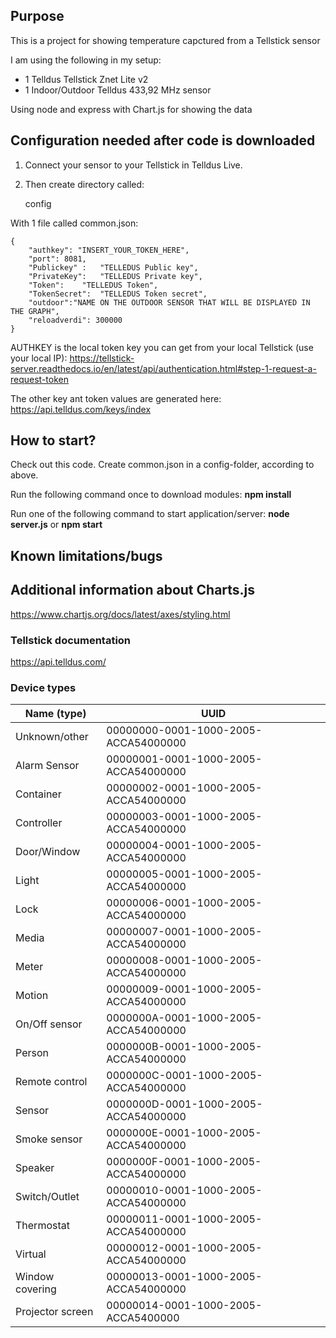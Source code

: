 
## Purpose
This is a project for showing temperature capctured from a Tellstick sensor

I am using the following in my setup:
- 1 Telldus Tellstick Znet Lite v2
- 1 Indoor/Outdoor Telldus 433,92 MHz sensor

Using node and express with Chart.js for showing the data

## Configuration needed after code is downloaded
1. Connect your sensor to your Tellstick in Telldus Live.

2. Then create directory called: 

    config

With 1 file called common.json:

    {
    	"authkey": "INSERT_YOUR_TOKEN_HERE",
	    "port": 8081,
	    "Publickey" :	"TELLEDUS Public key",
	    "PrivateKey":	"TELLEDUS Private key",
	    "Token":	"TELLEDUS Token",
	    "TokenSecret":	"TELLEDUS Token secret",
	    "outdoor":"NAME ON THE OUTDOOR SENSOR THAT WILL BE DISPLAYED IN THE GRAPH",
        "reloadverdi": 300000
    }

AUTHKEY is the local token key you can get from your local Tellstick (use your local IP):
https://tellstick-server.readthedocs.io/en/latest/api/authentication.html#step-1-request-a-request-token

The other key ant token values are generated here:
https://api.telldus.com/keys/index


## How to start?
Check out this code.
Create common.json in a config-folder, according to above.

Run the following command once to download modules:
__npm install__

Run one of the following command to start application/server:
__node server.js__
 or 
__npm start__

## Known limitations/bugs


## Additional information about Charts.js
https://www.chartjs.org/docs/latest/axes/styling.html

### Tellstick documentation
https://api.telldus.com/

### Device types
| Name (type)       | UUID                                  |
|-------------------|---------------------------------------|
| Unknown/other     | 00000000-0001-1000-2005-ACCA54000000  |
| Alarm Sensor	     | 00000001-0001-1000-2005-ACCA54000000  |
| Container	        | 00000002-0001-1000-2005-ACCA54000000  |
| Controller	       | 00000003-0001-1000-2005-ACCA54000000|
| Door/Window	      | 00000004-0001-1000-2005-ACCA54000000  |
| Light             | 	00000005-0001-1000-2005-ACCA54000000 |
| Lock	             | 00000006-0001-1000-2005-ACCA54000000  |
| Media	            | 00000007-0001-1000-2005-ACCA54000000  |
| Meter	            | 00000008-0001-1000-2005-ACCA54000000  |
| Motion	           | 00000009-0001-1000-2005-ACCA54000000  |
| On/Off sensor	    | 0000000A-0001-1000-2005-ACCA54000000  |
| Person	           | 0000000B-0001-1000-2005-ACCA54000000  |
| Remote control	   | 0000000C-0001-1000-2005-ACCA54000000  |
| Sensor	           | 0000000D-0001-1000-2005-ACCA54000000  |
| Smoke sensor	     | 0000000E-0001-1000-2005-ACCA54000000  |
| Speaker	          | 0000000F-0001-1000-2005-ACCA54000000  |
| Switch/Outlet	    | 00000010-0001-1000-2005-ACCA54000000  |
| Thermostat	       | 00000011-0001-1000-2005-ACCA54000000  |
| Virtual	          | 00000012-0001-1000-2005-ACCA54000000  |
| Window covering	  | 00000013-0001-1000-2005-ACCA54000000  |
| Projector screen	 | 00000014-0001-1000-2005-ACCA5400000   |